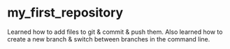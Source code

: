 # my_first_repository

Learned how to add files to git & commit & push them. Also learned how to create a new branch & switch between branches in the command line. 
